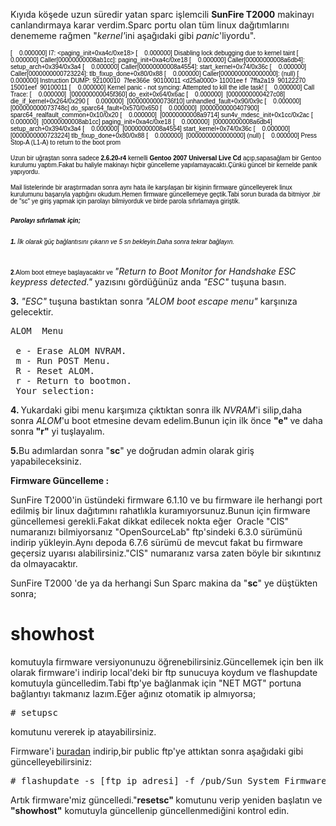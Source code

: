 <html><body><p>Kıyıda köşede uzun süredir yatan sparc işlemcili <strong>SunFire T2000</strong> makinayı canlandırmaya karar verdim.Sparc portu olan tüm linux dağıtımlarını denememe rağmen "<em>kernel'</em>ini aşağıdaki gibi <em>panic</em>'liyordu".

<span><span><span style="color: black; font-family: arial; font-size: x-small;"><span style="color: black; font-family: arial; font-size: x-small;"><span style="font-family: Arial,Helvetica,sans-serif;">[    0.000000] I7: &lt;paging_init+0xa4c/0xe18&gt;
[    0.000000] Disabling lock debugging due to kernel taint
[    0.000000] Caller[00000000008ab1cc]: paging_init+0xa4c/0xe18
[    0.000000] Caller[00000000008a6db4]: setup_arch+0x394/0x3a4
[    0.000000] Caller[00000000008a4554]: start_kernel+0x74/0x36c
[    0.000000] Caller[0000000000723224]: tlb_fixup_done+0x80/0x88
[    0.000000] Caller[0000000000000000]: (null)
[    0.000000] Instruction DUMP: 92100010  7fee366e  90100011 &lt;d25a0000&gt; 11001ee
f  7ffa2a19  90122270  15001eef  90100011
[    0.000000] Kernel panic - not syncing: Attempted to kill the idle task!
[    0.000000] Call Trace:
[    0.000000]  [000000000045f360] do_exit+0x64/0x6ac
[    0.000000]  [0000000000427c08] die_if_kernel+0x264/0x290
[    0.000000]  [0000000000736f10] unhandled_fault+0x90/0x9c
[    0.000000]  [000000000073748c] do_sparc64_fault+0x570/0x650
[    0.000000]  [0000000000407900] sparc64_realfault_common+0x10/0x20
[    0.000000]  [00000000008a9714] sun4v_mdesc_init+0x1cc/0x2ac
[    0.000000]  [00000000008ab1cc] paging_init+0xa4c/0xe18
[    0.000000]  [00000000008a6db4] setup_arch+0x394/0x3a4
[    0.000000]  [00000000008a4554] start_kernel+0x74/0x36c
[    0.000000]  [0000000000723224] tlb_fixup_done+0x80/0x88
[    0.000000]  [0000000000000000] (null)
[    0.000000] Press Stop-A (L1-A) to return to the boot prom</span></span></span></span></span>

<span><span><span style="color: black; font-family: arial; font-size: x-small;"><span style="color: black; font-family: arial; font-size: x-small;"><span style="font-family: Arial,Helvetica,sans-serif;">Uzun bir uğraştan sonra sadece <strong>2.6.20-r4</strong> kernelli <strong>Gentoo 2007 Universal Live Cd </strong>açıp,sapasağlam bir Gentoo kurulumu yaptım.Fakat bu haliyle makinayı hiçbir güncelleme yapılamayacaktı.Çünkü güncel bir kernelde panik yapıyordu.</span></span></span></span></span>

<span><span><span style="color: black; font-family: arial; font-size: x-small;"><span style="color: black; font-family: arial; font-size: x-small;"><span style="font-family: Arial,Helvetica,sans-serif;">Mail listelerinde bir araştırmadan sonra aynı hata ile karşılaşan bir kişinin firmware güncelleyerek linux kurulumunu başarıyla yaptığını okudum.Hemen firmware güncellemeye geçtik.Tabi sorun burada da bitmiyor ,bir de "sc" ye giriş yapmak için parolayı bilmiyorduk ve birde parola sıfırlamaya giriştik.</span></span></span></span></span>
</p><h5><strong><span style="color: black; font-family: arial; font-size: x-small;"><span style="color: black; font-family: arial; font-size: x-small;"><span style="font-family: Arial,Helvetica,sans-serif;">Parolayı sıfırlamak için;</span></span></span></strong></h5>
<h6><span><span><span style="color: black; font-family: arial; font-size: x-small;"><span style="color: black; font-family: arial; font-size: x-small;"><span style="font-family: Arial,Helvetica,sans-serif;"><strong>1.</strong> İlk olarak güç bağlantısını çıkarın ve 5 sn bekleyin.Daha sonra tekrar bağlayın.
</span></span></span></span></span></h6>
<span><span><span style="color: black; font-family: arial; font-size: x-small;"><span style="color: black; font-family: arial; font-size: x-small;"><span style="font-family: Arial,Helvetica,sans-serif;"><strong>2</strong>.Alom boot etmeye başlayacaktır ve </span></span></span></span></span><em>"Return to Boot Monitor for Handshake ESC keypress detected."</em> yazısını gördüğünüz anda <em>"ESC"</em> tuşuna basın.

<strong>3.</strong> <em>"ESC" </em>tuşuna bastıktan sonra<em> "ALOM boot escape menu"</em> karşınıza gelecektir.
<pre>ALOM  Menu

 e - Erase ALOM NVRAM.
 m - Run POST Menu.
 R - Reset ALOM.
 r - Return to bootmon.
 Your selection:</pre>
<strong>4. </strong>Yukardaki gibi menu karşımıza çıktıktan sonra ilk <em>NVRAM</em>'i silip,daha sonra <em>ALOM</em>'u boot etmesine devam edelim.Bunun için ilk önce <strong>"e" </strong>ve daha sonra<strong> "r"</strong> yi tuşlayalım.

<strong>5.</strong>Bu adımlardan sonra "<strong>sc</strong>" ye doğrudan admin olarak giriş yapabileceksiniz.

<strong>Firmware Güncelleme :</strong>

SunFire T2000'in üstündeki firmware 6.1.10 ve bu firmware ile herhangi port edilmiş bir linux dağıtımını rahatlıkla kuramıyorsunuz.Bunun için firmware güncellemesi gerekli.Fakat dikkat edilecek nokta eğer  Oracle "CIS" numaranızı bilmiyorsanız "OpenSourceLab" ftp'sindeki 6.3.0 sürümünü indirip yükleyin.Aynı depoda 6.7.6 sürümü de mevcut fakat bu firmware geçersiz uyarısı alabilirsiniz."CIS" numaranız varsa zaten böyle bir sıkıntınız da olmayacaktır.

SunFire T2000 'de ya da herhangi Sun Sparc makina da "<strong>sc</strong>" ye düştükten sonra;

# showhost

komutuyla firmware versiyonunuzu öğrenebilirsiniz.Güncellemek için ben ilk olarak firmware'i indirip local'deki bir ftp sunucuya koydum ve flashupdate komutuyla güncelledim.Tabi ftp'ye bağlanmak için "NET MGT" portuna bağlantıyı takmanız lazım.Eğer ağınız otomatik ip almıyorsa;
<pre># setupsc</pre>
komutunu vererek ip atayabilirsiniz.

Firmware'i <a href="http://ftp.osuosl.org/pub/osl/tmp/124750-01/" target="_blank">buradan</a> indirip,bir public ftp'ye attıktan sonra aşağıdaki gibi güncelleyebilirsiniz:
<pre># flashupdate -s [ftp_ip_adresi] -f /pub/Sun_System_Firmware-6_3_0-Sun_Fire_T2000.bin
</pre>
Artık firmware'miz güncelledi."<strong>resetsc" </strong>komutunu verip yeniden başlatın ve <strong>"showhost"</strong> komutuyla güncellenip güncellenmediğini kontrol edin.

 </body></html>